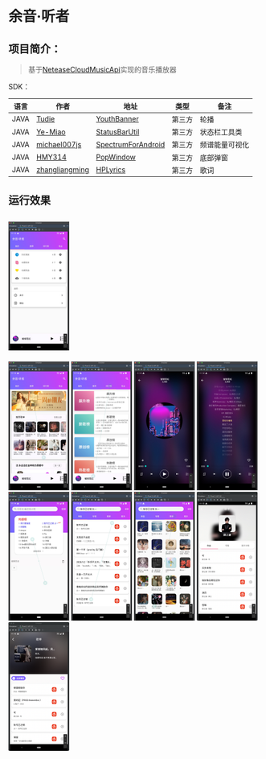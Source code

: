 # 余音·听者

## 项目简介：

> 基于[NeteaseCloudMusicApi](https://https://github.com/Binaryify/NeteaseCloudMusicApi)实现的音乐播放器

SDK：

|语言|作者|地址|类型|备注|
|--|--|--|--|--|
|JAVA|[Tudie](https://github.com/Tudie)|[YouthBanner](https://github.com/Tudie/YouthBanner)|第三方|轮播|
|JAVA|[Ye-Miao](https://github.com/Ye-Miao)|[StatusBarUtil](https://github.com/Ye-Miao/StatusBarUtil/blob/master/library/src/main/java/com/leaf/library/StatusBarUtil.java)|第三方|状态栏工具类|
|JAVA|[michael007js](https://github.com/michael007js)|[SpectrumForAndroid](https://github.com/michael007js/SpectrumForAndroid)|第三方|频谱能量可视化|
|JAVA|[HMY314](https://github.com/HMY314)|[PopWindow](https://github.com/HMY314/PopWindow)|第三方|底部弹窗|
|JAVA|[zhangliangming](https://github.com/zhangliangming)|[HPLyrics](https://github.com/zhangliangming/HPLyrics)|第三方|歌词|

## 运行效果

## <img src="screenshot\QQ图片20220613174748.jpg" alt="QQ图片20220613174748" style="zoom:25%;" />

<img src="screenshot\QQ图片20220613174801.jpg" alt="QQ图片20220613174801" style="zoom:25%;" />

<img src="screenshot\QQ图片20220613174805.jpg" alt="QQ图片20220613174805" style="zoom:25%;" />

<img src="screenshot\QQ图片20220613174809.jpg" alt="QQ图片20220613174809" style="zoom:25%;" />

<img src="screenshot\QQ图片20220613174814.jpg" alt="QQ图片20220613174814" style="zoom:25%;" />

<img src="screenshot\QQ图片20220613174817.jpg" alt="QQ图片20220613174817" style="zoom:25%;" />

<img src="screenshot\QQ图片20220613174820.jpg" alt="QQ图片20220613174820" style="zoom:25%;" />

<img src="screenshot\QQ图片20220613174824.jpg" alt="QQ图片20220613174824" style="zoom:25%;" />

<img src="screenshot\QQ图片20220613174829.png" alt="QQ图片20220613174829" style="zoom:25%;" />

<img src="screenshot\QQ图片20220613174836.png" alt="QQ图片20220613174836" style="zoom:25%;" />

